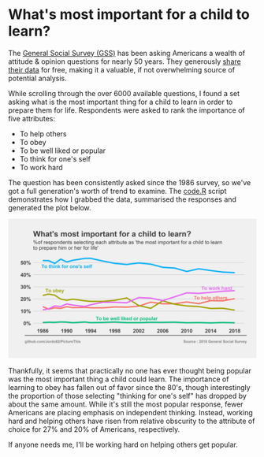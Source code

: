 What's most important for a child to learn?
================

The [General Social Survey (GSS)](https://gss.norc.org/) has been asking Americans a wealth of attitude & opinion questions for nearly 50 years. They generously [share their data](https://gss.norc.org/getthedata/Pages/Home.aspx) for free, making it a valuable, if not overwhelming source of potential analysis.

While scrolling through the over 6000 available questions, I found a set asking what is the most important thing for a child to learn in order to prepare them for life. Respondents were asked to rank the importance of five attributes:

-   To help others
-   To obey
-   To be well liked or popular
-   To think for one's self
-   To work hard

The question has been consistently asked since the 1986 survey, so we've got a full generation's worth of trend to examine. The [code.R](code.R) script demonstrates how I grabbed the data, summarised the responses and generated the plot below.

<img src="Most_Important.png" alt="no cap" width="800" />

Thankfully, it seems that practically no one has ever thought being popular was the most important thing a child could learn. The importance of learning to obey has fallen out of favor since the 80's, though interestingly the proportion of those selecting "thinking for one's self" has dropped by about the same amount. While it's still the most popular response, fewer Americans are placing emphasis on independent thinking. Instead, working hard and helping others have risen from relative obscurity to the attribute of choice for 27% and 20% of Americans, respectively.

If anyone needs me, I'll be working hard on helping others get popular.
